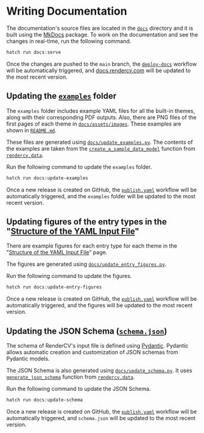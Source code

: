 # Writing Documentation

The documentation's source files are located in the [`docs`](https://github.com/sinaatalay/rendercv/tree/main/docs) directory and it is built using the [MkDocs](https://github.com/mkdocs/mkdocs) package. To work on the documentation and see the changes in real-time, run the following command.

```bash
hatch run docs:serve
```

Once the changes are pushed to the `main` branch, the [`deploy-docs`](https://github.com/sinaatalay/rendercv/blob/main/.github/workflows/deploy-docs.yaml) workflow will be automatically triggered, and [docs.rendercv.com](https://docs.rendercv.com/) will be updated to the most recent version.


## Updating the [`examples`](https://github.com/sinaatalay/rendercv/tree/main/examples) folder

The `examples` folder includes example YAML files for all the built-in themes, along with their corresponding PDF outputs. Also, there are PNG files of the first pages of each theme in [`docs/assets/images`](https://github.com/sinaatalay/rendercv/tree/main/docs/assets/images). These examples are shown in [`README.md`](https://github.com/sinaatalay/rendercv/blob/main/README.md).

These files are generated using [`docs/update_examples.py`](https://github.com/sinaatalay/rendercv/blob/main/docs/update_examples.py). The contents of the examples are taken from the [`create_a_sample_data_model`](https://docs.rendercv.com/reference/data/#rendercv.data.create_a_sample_data_model) function from [`rendercv.data`](https://docs.rendercv.com/reference/data/).

Run the following command to update the `examples` folder.

```bash
hatch run docs:update-examples
```

Once a new release is created on GitHub, the [`publish.yaml`](https://github.com/sinaatalay/rendercv/blob/main/.github/workflows/publish.yaml) workflow will be automatically triggered, and the `examples` folder will be updated to the most recent version.

## Updating figures of the entry types in the "[Structure of the YAML Input File](https://docs.rendercv.com/user_guide/structure_of_the_yaml_input_file/)"

There are example figures for each entry type for each theme in the "[Structure of the YAML Input File](https://docs.rendercv.com/user_guide/structure_of_the_yaml_input_file/)" page.

The figures are generated using [`docs/update_entry_figures.py`](https://github.com/sinaatalay/rendercv/blob/main/docs/update_entry_figures.py). 

Run the following command to update the figures.

```bash
hatch run docs:update-entry-figures
```

Once a new release is created on GitHub, the [`publish.yaml`](https://github.com/sinaatalay/rendercv/blob/main/.github/workflows/publish.yaml) workflow will be automatically triggered, and the figures will be updated to the most recent version.

## Updating the JSON Schema ([`schema.json`](https://github.com/sinaatalay/rendercv/blob/main/schema.json))

The schema of RenderCV's input file is defined using [Pydantic](https://docs.pydantic.dev/latest/). Pydantic allows automatic creation and customization of JSON schemas from Pydantic models.

The JSON Schema is also generated using [`docs/update_schema.py`](https://github.com/sinaatalay/rendercv/blob/main/docs/update_schema.py). It uses [`generate_json_schema`](https://docs.rendercv.com/reference/data/#rendercv.data.generate_json_schema) function from [`rendercv.data`](https://docs.rendercv.com/reference/data/).

Run the following command to update the JSON Schema.

```bash
hatch run docs:update-schema
```

Once a new release is created on GitHub, the [`publish.yaml`](https://github.com/sinaatalay/rendercv/blob/main/.github/workflows/publish.yaml) workflow will be automatically triggered, and `schema.json` will be updated to the most recent version.
